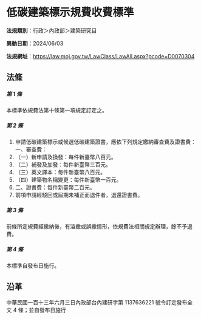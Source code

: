 # 低碳建築標示規費收費標準

**法規類別**：行政＞內政部＞建築研究目

**異動日期**：2024/06/03  

**法規網址**：https://law.moj.gov.tw/LawClass/LawAll.aspx?pcode=D0070304





## 法條
##### 第 1 條
本標準依規費法第十條第一項規定訂定之。

##### 第 2 條
1. 申請低碳建築標示或候選低碳建築證書，應依下列規定繳納審查費及證書費：  
一、審查費：
1. （一）新申請及換發：每件新臺幣八百元。
1. （二）補發及加發：每件新臺幣三百元。
1. （三）英文譯本：每件新臺幣八百元。
1. （四）建築物名稱變更：每件新臺幣一百元。
1. 二、證書費：每件新臺幣二百元。
1. 前項申請經駁回或屆期未補正而退件者，退還證書費。

##### 第 3 條
前條所定規費經繳納後，有溢繳或誤繳情形，依規費法相關規定辦理，餘不予退費。

##### 第 4 條
本標準自發布日施行。

## 沿革
中華民國一百十三年六月三日內政部台內建研字第 1137636221 號令訂定發布全文 4  條；並自發布日施行
